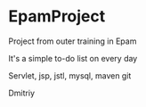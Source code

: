 # EpamProject
Project from outer training in Epam

It's a simple to-do list on every day

Servlet, jsp, jstl, mysql, maven
git

Dmitriy